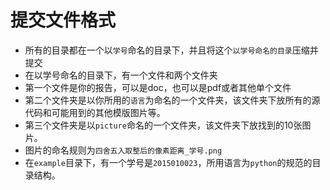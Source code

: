 # 提交文件格式
- 所有的目录都在一个以`学号`命名的目录下，并且将这个`以学号命名的目录`压缩并提交
- 在以学号命名的目录下，有一个文件和两个文件夹
- 第一个文件是你的报告，可以是doc，也可以是pdf或者其他单个文件
- 第二个文件夹是以你所用的`语言`为命名的一个文件夹，该文件夹下放所有的源代码和可能用到的其他模版图片等。
- 第三个文件夹是以`picture`命名的一个文件夹，该文件夹下放找到的10张图片。
- 图片的命名规则为`四舍五入取整后的像素距离_学号.png`
- 在`example`目录下，有一个学号是`2015010023`，所用语言为`python`的规范的目录结构。